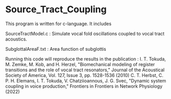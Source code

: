 # Source_Tract_Coupling
This program is written for c-language. It includes

SourceTractModel.c : Simulate vocal fold oscillations coupled to vocal tract acoustics.

SubglottalAreaF.txt : Area function of subglottis

Running this code will reproduce the results in the publication :
I. T. Tokuda, M. Zemke, M. Kob, and H. Herzel, "Biomechanical modeling of register transitions and the role of vocal tract resonators," Journal of the Acoustical Society of America, Vol. 127, Issue 3, pp. 1528-1536 (2010)
C. T. Herbst, C. P. H. Elemans, I. T. Tokuda, V. Chatziioannous, J. G. Svec, "Dynamic system coupling in voice production," Frontiers in Frontiers in Network Physiology (2022)
